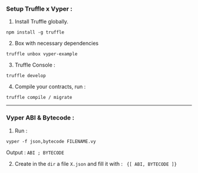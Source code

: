 ### Setup Truffle x Vyper :

1. Install Truffle globally.

`npm install -g truffle`

2. Box with necessary dependencies

`truffle unbox vyper-example`

3. Truffle Console :

`truffle develop`

4. Compile your contracts, run :

`truffle compile / migrate`

---

### Vyper ABI & Bytecode :

1. Run :

`vyper -f json,bytecode FILENAME.vy`

Output : `ABI ; BYTECODE`

2. Create in the `dir` a file `X.json` and fill it with : ` {[ ABI, BYTECODE ]}`
